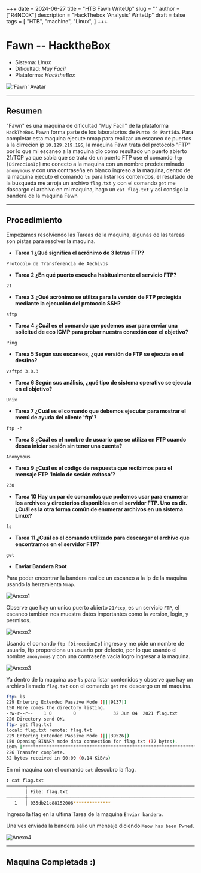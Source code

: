 +++
date = 2024-06-27
title = "HTB Fawn WriteUp"
slug = ""
author = ["R4NC0X"]
description = "HackThebox 'Analysis' WriteUp"
draft = false
tags = [
    "HTB",
    "machine",
    "Linux",
]
+++

# Fawn -- HacktheBox

- Sistema: _Linux_
- Dificultad: _Muy Facil_
- Plataforma: _HacktheBox_

!['Fawn' Avatar](/images/Fawn/Fawn.webp)

___

## Resumen 

"Fawn" es una maquina de dificultad "Muy Facil" de la plataforma `HackTheBox`. Fawn forma parte de los laboratorios de `Punto de Partida`.
Para completar esta maquina ejecute nmap para realizar un escaneo de puertos a la dirrecion ip `10.129.219.195`, la maquina Fawn trata del protocolo "FTP" por lo que mi escaneo a la maquina dio como resultado un puerto abierto 21/TCP ya que sabia que se trata de un puerto FTP use el comando `ftp [DireccionIp]` me conecto a la maquina con un nombre predeterminado `anonymous` y con una contraseña en blanco ingreso a la maquina, dentro de la maquina ejecuto el comando `ls` para listar los contenidos, el resultado de la busqueda me arroja un archivo `flag.txt` y con el comando `get` me dascargo el archivo en mi maquina, hago un `cat flag.txt` y asi consigo la bandera de la maquina Fawn

___

## Procedimiento

Empezamos resolviendo las Tareas de la maquina, algunas de las tareas son pistas para resolver la maquina. 

- **Tarea 1 ¿Qué significa el acrónimo de 3 letras FTP?** 

`Protocolo de Transferencia de Aechivos`

- **Tarea 2 ¿En qué puerto escucha habitualmente el servicio FTP?**

`21`

- **Tarea 3 ¿Qué acrónimo se utiliza para la versión de FTP protegida mediante la ejecución del protocolo SSH?**

`sftp`

- **Tarea 4 ¿Cuál es el comando que podemos usar para enviar una solicitud de eco ICMP para probar nuestra conexión con el objetivo?**

`Ping`

- **Tarea 5 Según sus escaneos, ¿qué versión de FTP se ejecuta en el destino?**

`vsftpd 3.0.3`

- **Tarea 6 Según sus análisis, ¿qué tipo de sistema operativo se ejecuta en el objetivo?**

`Unix`

- **Tarea 7 ¿Cuál es el comando que debemos ejecutar para mostrar el menú de ayuda del cliente 'ftp'?**

`ftp -h`

- **Tarea 8 ¿Cuál es el nombre de usuario que se utiliza en FTP cuando desea iniciar sesión sin tener una cuenta?**

`Anonymous`

- **Tarea 9 ¿Cuál es el código de respuesta que recibimos para el mensaje FTP 'Inicio de sesión exitoso'?**

`230`

- **Tarea 10 Hay un par de comandos que podemos usar para enumerar los archivos y directorios disponibles en el servidor FTP. Uno es dir. ¿Cuál es la otra forma común de enumerar archivos en un sistema Linux?**

`ls`

- **Tarea 11 ¿Cuál es el comando utilizado para descargar el archivo que encontramos en el servidor FTP?**

`get`

- **Enviar Bandera Root**

Para poder encontrar la bandera realice un escaneo a la ip de la maquina usando la herramienta `Nmap`.

![Anexo1](/images/Fawn/Anexo1.png)

Observe que hay un unico puerto abierto `21/tcp`, es un servicio `FTP`, el escaneo tambien nos muestra datos importantes como la version, login, y permisos. 

![Anexo2](/images/Fawn/Anexo2.png)

Usando el comando `ftp [DireccionIp]` ingreso y me pide un nombre de usuario, ftp proporciona un usuario por defecto, por lo que usando el nombre `anonymous` y con una contraseña vacia logro ingresar a la maquina. 

![Anexo3](/images/Fawn/Anexo3.png)

Ya dentro de la maquina use `ls` para listar contenidos y observe que hay un archivo llamado `flag.txt` con el comando `get` me descargo en mi maquina.

``` bash
ftp> ls
229 Entering Extended Passive Mode (|||9137|)
150 Here comes the directory listing.
-rw-r--r--    1 0        0              32 Jun 04  2021 flag.txt
226 Directory send OK.
ftp> get flag.txt
local: flag.txt remote: flag.txt
229 Entering Extended Passive Mode (|||39526|)
150 Opening BINARY mode data connection for flag.txt (32 bytes).
100% |*************************************************************************************************************************************************************************************************|    32       21.25 KiB/s    00:00 ETA
226 Transfer complete.
32 bytes received in 00:00 (0.14 KiB/s)
```
En mi maquina con el comando `cat` descubro la flag.

``` bash
❯ cat flag.txt
───────┬──────────────────────────────────────────────────────────────────────────────────────────────────────────────────────────────────────────────────────────────────────────────────────────────────────────────────────────────────────
       │ File: flag.txt
───────┼──────────────────────────────────────────────────────────────────────────────────────────────────────────────────────────────────────────────────────────────────────────────────────────────────────────────────────────────────────
   1   │ 035db21c88152006**************

```
Ingreso la flag en la ultima Tarea de la maquina `Enviar bandera`.

Una ves enviada la bandera salio un mensaje diciendo `Meow has been Pwned`.

![Anexo4](/images/Fawn/Anexo4.png)
___

## Maquina Completada :)



